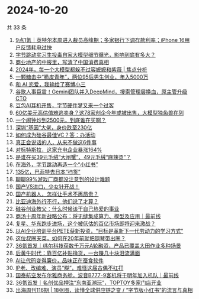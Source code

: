 # 2024-10-20

共 33 条

<!-- BEGIN 36KR -->
<!-- 最后更新时间 2024-10-20 01:12:47 +0800 -->
1. [9点1氪｜英特尔本周进入裁员高峰期；多家银行下调存款利率；iPhone 16用户反馈耗电过快](https://36kr.com/p/2998154264574337)
1. [字节跳动实习生投毒自家大模型细节曝光，影响到底有多大？](https://36kr.com/p/2998717634655363)
1. [商业地产的中报里，写清了中国消费真相](https://36kr.com/p/2998179962173827)
1. [2024年，每一个大模型都躲不过容嬷嬷和紫薇  | 焦点分析](https://36kr.com/p/2998747786115458)
1. [一颗糖击中“脆皮青年”，两位95后男生创业，年入5000万](https://36kr.com/p/2998107617786243)
1. [和 AI 恋爱，我输给了赛博小三](https://36kr.com/p/2998853715474825)
1. [谷歌人事巨震！Gemini团队并入DeepMind，搜索管理层换血，原主管升级CTO](https://36kr.com/p/2998051674503552)
1. [豆包AI耳机开售，字节硬件梦又来一个过客](https://36kr.com/p/2997971658831488)
1. [60亿美元高估值难逃卖身？这78家创企今年或被出售，大模型独角兽在列](https://36kr.com/p/2998105753613449)
1. [一个闹钟炒到2500元，到底谁在买啊？](https://36kr.com/p/2998007608751233)
1. [深圳“基因”大佬，身价跌至230亿](https://36kr.com/p/2998734060991620)
1. [如何成为硅谷最佳VC？答：办活动](https://36kr.com/p/2998831179135112)
1. [真正会说话的人，从来不做这6件事](https://36kr.com/p/2998688510900613)
1. [对标特斯拉，这家充电企业暴涨164%](https://36kr.com/p/2997990287505282)
1. [是谁在买39元毛绒“大闸蟹”、49元毛绒“麻辣烫”？](https://36kr.com/p/2998819360159879)
1. [在海外，字节跳动再造一个“小红书”](https://36kr.com/p/2997661048630920)
1. [135亿，巴菲特去日本“扫货”](https://36kr.com/p/2998814027806856)
1. [聊聊99%游戏厂商都没注意到的设计难题](https://36kr.com/p/2998061401340297)
1. [国产VS进口，少女针开战！](https://36kr.com/p/2998072063735938)
1. [国产机器人，怎样让手术不再昂贵？](https://36kr.com/p/2997968228447880)
1. [比亚迪海外行不行，他们说了才算？](https://36kr.com/p/2996293885484680)
1. [硅谷创业教父：什么时候该干自己热爱的事业](https://36kr.com/p/2986128176766723)
1. [商汤十周年新战略公布：将无缝集成算力、模型及应用｜最前线](https://36kr.com/p/2998885918636416)
1. [复星、华东跑步进场，这个被低估的百亿市场即将迎来激战？](https://36kr.com/p/2998675098401155)
1. [以AI企业培训平台PETE获新投资，“目标是革新下一代劳动力的学习方式”](https://36kr.com/p/2998032786225033)
1. [这位叔圈天菜，如何在20年前就把钢琴带出圈？](https://36kr.com/p/2996443776757381)
1. [36氪首发｜纬尔科技获数千万元A轮融资，产品已覆盖大田作业多种场景](https://36kr.com/p/2997720301072003)
1. [后黄牛时代：靠百亿补贴撸货，一台赚几十块泪流满面](https://36kr.com/p/2997916494771840)
1. [AI让代码变得廉价，品味正在蚕食软件](https://36kr.com/p/2987417881092355)
1. [IP老、改编难、演员“糊”，难怪这届古偶不扛打](https://36kr.com/p/2998130980682116)
1. [国泰航空发布尔雅商务舱，波音B777-9客机将于明年加入机队｜最前线](https://36kr.com/p/2998940674144643)
1. [36氪首发｜名创优品押注“东南亚潮玩”，TOPTOY多家门店开业](https://36kr.com/p/2999153941936259)
1. [出海周刊116期 | 18张图，读懂全球供应链之变 / “字节版小红书”的流言与真相](https://36kr.com/p/2998825496279431)
<!-- END 36KR -->